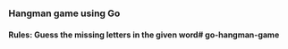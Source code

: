 ### Hangman game using Go

#### Rules: Guess the missing letters in the given word# go-hangman-game
